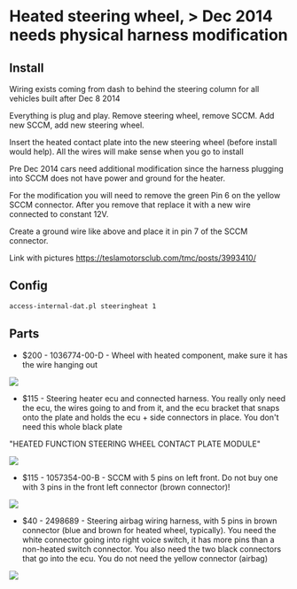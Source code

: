 # Heated steering wheel, > Dec 2014 needs physical harness modification


## Install

Wiring exists coming from dash to behind the steering column for all vehicles built after Dec 8 2014

Everything is plug and play. Remove steering wheel, remove SCCM. Add new SCCM, add new steering wheel.

Insert the heated contact plate into the new steering wheel (before install would help). All the wires will make sense when you go to install

Pre Dec 2014 cars need additional modification since the harness plugging into SCCM does not have power and ground for the heater.

For the modification you will need to remove the green Pin 6 on the yellow SCCM connector. After you remove that replace it with a new wire connected to constant 12V.

Create a ground wire like above and place it in pin 7 of the SCCM connector.


Link with pictures https://teslamotorsclub.com/tmc/posts/3993410/

## Config

```bash
access-internal-dat.pl steeringheat 1
```

## Parts

* $200 - 1036774-00-D - Wheel with heated component, make sure it has the wire hanging out

![](https://i.imgur.com/6AMML5Q.jpg)

* $115 - Steering heater ecu and connected harness. You really only need the ecu, the wires going to and from it, and the ecu bracket that snaps onto the plate and holds the ecu + side connectors in place. You don't need this whole black plate 

"HEATED FUNCTION STEERING WHEEL CONTACT PLATE MODULE"

![](https://i.imgur.com/rVTehNB.jpg)

* $115 - 1057354-00-B - SCCM with 5 pins on left front. Do not buy one with 3 pins in the front left connector (brown connector)!

![](https://i.imgur.com/oG38xw6.png)

* $40 - 2498689 - Steering airbag wiring harness, with 5 pins in brown connector (blue and brown for heated wheel, typically). You need the white connector going into right voice switch, it has more pins than a non-heated switch connector. You also need the two black connectors that go into the ecu. You do not need the yellow connector (airbag)

![](https://i.imgur.com/KF0iur4.jpg)
